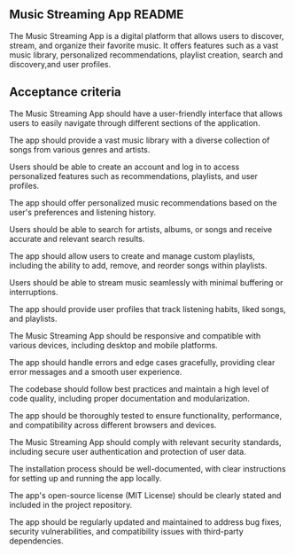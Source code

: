 ## Music Streaming App README

The Music Streaming App is a digital platform that allows users to discover, stream, and organize their favorite music. It offers features such as a vast music library, personalized recommendations, playlist creation, search and discovery,and user profiles.

## Acceptance criteria

The Music Streaming App should have a user-friendly interface that allows users to easily navigate through different sections of the application.

The app should provide a vast music library with a diverse collection of songs from various genres and artists.

Users should be able to create an account and log in to access personalized features such as recommendations, playlists, and user profiles.

The app should offer personalized music recommendations based on the user's preferences and listening history.

Users should be able to search for artists, albums, or songs and receive accurate and relevant search results.

The app should allow users to create and manage custom playlists, including the ability to add, remove, and reorder songs within playlists.

Users should be able to stream music seamlessly with minimal buffering or interruptions.

The app should provide user profiles that track listening habits, liked songs, and playlists.

The Music Streaming App should be responsive and compatible with various devices, including desktop and mobile platforms.

The app should handle errors and edge cases gracefully, providing clear error messages and a smooth user experience.

The codebase should follow best practices and maintain a high level of code quality, including proper documentation and modularization.

The app should be thoroughly tested to ensure functionality, performance, and compatibility across different browsers and devices.

The Music Streaming App should comply with relevant security standards, including secure user authentication and protection of user data.

The installation process should be well-documented, with clear instructions for setting up and running the app locally.

The app's open-source license (MIT License) should be clearly stated and included in the project repository.

The app should be regularly updated and maintained to address bug fixes, security vulnerabilities, and compatibility issues with third-party dependencies.